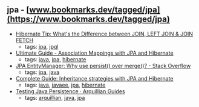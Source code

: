 jpa - [www.bookmarks.dev/tagged/jpa](https://www.bookmarks.dev/tagged/jpa) 
---
* [Hibernate Tip: What's the Difference between JOIN, LEFT JOIN & JOIN FETCH](https://thoughts-on-java.org/hibernate-tips-difference-join-left-join-fetch-join/)
    * tags: [jpa](../tags/jpa.md), [jpql](../tags/jpql.md)
* [Ultimate Guide - Association Mappings with JPA and Hibernate](https://thoughts-on-java.org/ultimate-guide-association-mappings-jpa-hibernate/)
    * tags: [java](../tags/java.md), [jpa](../tags/jpa.md), [hibernate](../tags/hibernate.md)
* [JPA EntityManager: Why use persist() over merge()? - Stack Overflow](https://stackoverflow.com/questions/1069992/jpa-entitymanager-why-use-persist-over-merge)
    * tags: [jpa](../tags/jpa.md), [java](../tags/java.md)
* [Complete Guide: Inheritance strategies with JPA and Hibernate](https://www.thoughts-on-java.org/complete-guide-inheritance-strategies-jpa-hibernate/)
    * tags: [java](../tags/java.md), [javaee](../tags/javaee.md), [jpa](../tags/jpa.md), [hibernate](../tags/hibernate.md)
* [Testing Java Persistence · Arquillian Guides](http://arquillian.org/guides/testing_java_persistence/)
    * tags: [arquillian](../tags/arquillian.md), [java](../tags/java.md), [jpa](../tags/jpa.md)
